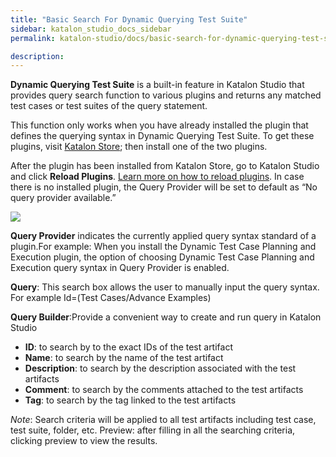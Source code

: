 ```yaml
---
title: "Basic Search For Dynamic Querying Test Suite" 
sidebar: katalon_studio_docs_sidebar
permalink: katalon-studio/docs/basic-search-for-dynamic-querying-test-suite.html

description: 
---
```


**Dynamic Querying Test Suite** is a built-in feature in Katalon Studio that provides query search function to various plugins and returns any matched test cases or test suites of the query statement.

This function only works when you have already installed the plugin that defines the querying syntax in Dynamic Querying Test Suite. To get these plugins, visit [Katalon Store](https://store.katalon.com/search?search=dynamic+execution); then install one of the two plugins.

After the plugin has been installed from Katalon Store, go to Katalon Studio and click **Reload Plugins**. [Learn more on how to reload plugins](https://docs.katalon.com/katalon-store/docs/user/access-store-in-KS.html#reload-plugins). In case there is no installed plugin, the Query Provider will be set to default as “No query provider available.”


![](../../images/katalon-studio/docs/basic-search-for-dynamic-querying-test-suite/Dynamic-querying-test-suite-window.png)

**Query Provider** indicates the currently applied query syntax standard of a plugin.For example:
When you install the Dynamic Test Case Planning and Execution plugin, the option of choosing Dynamic Test Case Planning and Execution query syntax in Query Provider is enabled.

**Query**: This search box allows the user to manually input the query syntax. For example 
Id=(Test Cases/Advance Examples)

**Query Builder**:Provide a convenient way to create and run query in Katalon Studio
- **ID**: to search by to the exact IDs of the test artifact
- **Name**: to search by the name of the test artifact
- **Description**: to search by the description associated with the test artifacts
- **Comment**: to search by the comments attached to the test artifacts
- **Tag**: to search by the tag linked to the test artifacts

*Note*: Search criteria will be applied to all test artifacts including test case, test suite, folder, etc.
Preview: after filling in all the searching criteria, clicking preview to view the results. 












